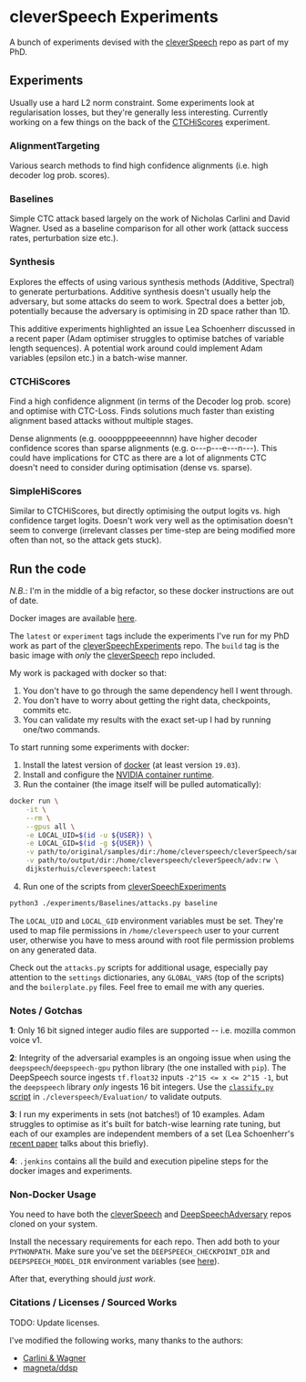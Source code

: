 # cleverSpeech Experiments

A bunch of experiments devised with the [cleverSpeech](https://github.com/dijksterhuis/cleverSpeech) 
repo as part of my PhD.

## Experiments

Usually use a hard L2 norm constraint. Some experiments look at regularisation losses, but they're
generally less interesting. Currently working on a few things on the back of the
[CTCHiScores](https://github.com/dijksterhuis/cleverSpeechExperiments#ctchiscores) experiment.

### AlignmentTargeting
Various search methods to find high confidence alignments (i.e. high decoder log prob. scores).

### Baselines
Simple CTC attack based largely on the work of Nicholas Carlini and David Wagner. Used as a baseline
comparison for all other work (attack success rates, perturbation size etc.).

### Synthesis
Explores the effects of using various synthesis methods (Additive, Spectral) to generate
perturbations. Additive synthesis doesn't usually help the adversary, but some attacks do seem to
work. Spectral does a better job, potentially because the adversary is optimising in 2D space rather
than 1D.

This additive experiments highlighted an issue Lea Schoenherr discussed in a recent paper (Adam
optimiser struggles to optimise batches of variable length sequences). A potential work around could
implement Adam variables (epsilon etc.) in a batch-wise manner.

### CTCHiScores
Find a high confidence alignment (in terms of the Decoder log prob. score) and optimise with
CTC-Loss. Finds solutions much faster than existing alignment based attacks without multiple stages.

Dense alignments (e.g. ooooppppeeeennnn) have higher decoder confidence scores than sparse
alignments (e.g. o---p---e---n---). This could have implications for CTC as there are a lot of
alignments CTC doesn't need to consider during optimisation (dense vs. sparse).

### SimpleHiScores
Similar to CTCHiScores, but directly optimising the output logits vs. high confidence target logits.
Doesn't work very well as the optimisation doesn't seem to converge (irrelevant classes per
time-step are being modified more often than not, so the attack gets stuck).


## Run the code

*N.B.*: I'm in the middle of a big refactor, so these docker instructions are out of date.

Docker images are available [here](https://hub.docker.com/u/dijksterhuis/cleverspeech).

The `latest` or `experiment` tags include the experiments I've run for my PhD work as part of the
[cleverSpeechExperiments](https://github.com/dijksterhuis/cleverSpeechExperiments) repo.
The `build` tag is the basic image with _only_ the
[cleverSpeech](https://github.com/dijksterhuis/cleverSpeech) repo included.

My work is packaged with docker so that:
1. You don't have to go through the same dependency hell I went through.
2. You don't have to worry about getting the right data, checkpoints, commits etc.
3. You can validate my results with the exact set-up I had by running one/two commands.

To start running some experiments with docker:

1. Install the latest version of [docker][10] (at least version `19.03`).
2. Install and configure the [NVIDIA container runtime][8].
3. Run the container (the image itself will be pulled automatically):
```bash
docker run \
    -it \
    --rm \
    --gpus all \
    -e LOCAL_UID=$(id -u ${USER}) \
    -e LOCAL_GID=$(id -g ${USER}) \
    -v path/to/original/samples/dir:/home/cleverspeech/cleverSpeech/samples:ro \
    -v path/to/output/dir:/home/cleverspeech/cleverSpeech/adv:rw \
    dijksterhuis/cleverspeech:latest
```
4. Run one of the scripts from [cleverSpeechExperiments](https://github.com/dijksterhuis/cleverSpeechExperiments)
```bash
python3 ./experiments/Baselines/attacks.py baseline
```

The `LOCAL_UID` and `LOCAL_GID` environment variables must be set. They're used to map file
permissions in `/home/cleverspeech` user to your current user, otherwise you have to mess around
with root file permission problems on any generated data.

Check out the `attacks.py` scripts for additional usage, especially pay attention to the `settings`
dictionaries, any `GLOBAL_VARS` (top of the scripts) and the `boilerplate.py` files. Feel free to
email me with any queries.

### Notes / Gotchas

**1**: Only 16 bit signed integer audio files are supported -- i.e. mozilla common voice v1.

**2**: Integrity of the adversarial examples is an ongoing issue when using the
`deepspeech`/`deepspeech-gpu` python library (the one installed with `pip`). The DeepSpeech source
ingests `tf.float32` inputs `-2^15 <= x <= 2^15 -1`, but the `deepspeech` library _only_ ingests 16
bit integers. Use the [`classify.py` script](cleverspeech/Evaluation/classify.py) in
`./cleverspeech/Evaluation/` to validate outputs.

**3**: I run my experiments in sets (not batches!) of 10 examples. Adam struggles to optimise
as it's built for batch-wise learning rate tuning, but each of our examples are independent members
of a set (Lea Schoenherr's [recent paper][12] talks about this briefly).

**4**: `.jenkins` contains all the build and execution pipeline steps for the docker images and
experiments.

### Non-Docker Usage

You need to have both the [cleverSpeech](https://github.com/dijksterhuis/cleverSpeech) and
[DeepSpeechAdversary](https://github.com/dijksterhuis/DeepSpeechAdversary) repos cloned on your
system.

Install the necessary requirements for each repo. Then add both to your `PYTHONPATH`.
Make sure you've set the `DEEPSPEECH_CHECKPOINT_DIR` and `DEEPSPEECH_MODEL_DIR` environment variables
(see [here](https://github.com/dijksterhuis/DeepSpeechAdversary/blob/adversarial-v0.4.1/DeepSpeechSecEval/VictimAPI.py#L127)).

After that, everything should _just work_.


### Citations / Licenses / Sourced Works

TODO: Update licenses.

I've modified the following works, many thanks to the authors:
- [Carlini & Wagner][0]
- [magneta/ddsp][4]


[0]: https://arxiv.org/abs/1801.01944
[2]: https://arxiv.org/abs/1608.04644
[3]: https://arxiv.org/abs/1712.03141
[4]: https://github.com/magenta/ddsp
[5]: https://arxiv.org/abs/1902.06705
[6]: https://hub.docker.com/r/dijksterhuis/cleverspeech
[7]: https://github.com/dijksterhuis/cleverSpeech/packages
[8]: https://github.com/NVIDIA/nvidia-container-runtime
[9]: https://whoami.dijksterhuis.co.uk
[10]: https://docker.com
[11]: https://github.com/dijksterhuis/cleverSpeech/packages/336838
[12]: https://arxiv.org/abs/2005.14611
